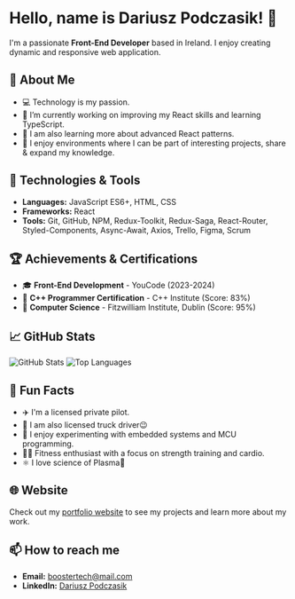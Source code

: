 # Hello, name is Dariusz Podczasik! 👋
I'm a passionate **Front-End Developer** based in Ireland. I enjoy creating dynamic and responsive web application.

## 🚀 About Me
- 💻 Technology is my passion.
- 🔭 I’m currently working on improving my React skills and learning TypeScript.
- 🌱 I am also learning more about advanced React patterns.
- ‍💼 I enjoy environments where I can be part of interesting projects, share & expand my knowledge.

## 🔧 Technologies & Tools
- **Languages:** JavaScript ES6+, HTML, CSS
- **Frameworks:** React
- **Tools:** Git, GitHub, NPM, Redux-Toolkit, Redux-Saga, React-Router, Styled-Components, Async-Await, Axios, Trello, Figma, Scrum

## 🏆 Achievements & Certifications
- 🎓 **Front-End Development** - YouCode (2023-2024)
- 🥇 **C++ Programmer Certification** - C++ Institute (Score: 83%)
- 🌟 **Computer Science** - Fitzwilliam Institute, Dublin (Score: 95%)

## 📈 GitHub Stats
![GitHub Stats](https://github-readme-stats.vercel.app/api?username=BoosterTech&show_icons=true&theme=radical)
![Top Languages](https://github-readme-stats.vercel.app/api/top-langs/?username=BoosterTech&layout=compact&theme=radical)

<!--## 📝 Recent Blog Posts
- [Understanding Flexbox: A Guide for Beginners](https://yourblog.com/understanding-flexbox)
- [Introduction to React Hooks](https://yourblog.com/introduction-to-react-hooks)
- [Getting Started with STM32 Nucleo-64](https://yourblog.com/stm32-nucleo-64)-->

## 🎉 Fun Facts
- ✈️ I'm a licensed private pilot.
- 🚛 I am also licensed truck driver😉 
- 🚀 I enjoy experimenting with embedded systems and MCU programming.
- 🏋️‍♂️ Fitness enthusiast with a focus on strength training and cardio.
- ⚛️ I love science of Plasma🙂

## 🌐 Website
Check out my [portfolio website](https://boostertech.github.io/Front-End-Dev-Portfolio/) to see my projects and learn more about my work.

## 📫 How to reach me
- **Email:** boostertech@mail.com
- **LinkedIn:** [Dariusz Podczasik](http://www.linkedin.com/in/Dariusz-Podczasik)
  



